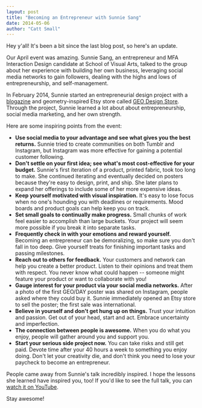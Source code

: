 ```yaml
---
layout: post
title: "Becoming an Entrepreneur with Sunnie Sang"
date: 2014-05-06
author: "Catt Small"
---
```


Hey y'all! It's been a bit since the last blog post, so here's an update.

Our April event was amazing. Sunnie Sang, an entrepreneur and MFA Interaction Design candidate at School of Visual Arts, talked to the group about her experience with building her own business, leveraging social media networks to gain followers, dealing with the highs and lows of entrepreneurship, and self-management.

In February 2014, Sunnie started an entrepreneurial design project with a [blogazine](http://geoperday.tumblr.com/) and geometry-inspired Etsy store called [GEO Design Store](https://www.etsy.com/shop/GEOPERDAY?ref=l2-shopheader-name). Through the project, Sunnie learned a lot about about entrepreneurship, social media marketing, and her own strength.

Here are some inspiring points from the event:

- **Use social media to your advantage and see what gives you the best returns.** Sunnie tried to create communities on both Tumblr and Instagram, but Instagram was more effective for gaining a potential customer following.
- **Don't settle on your first idea; see what's most cost-effective for your budget.** Sunnie's first iteration of a product, printed fabric, took too long to make. She continued iterating and eventually decided on posters because they're easy to design, print, and ship. She later plans to expand her offerings to include some of her more expensive ideas.
- **Keep yourself motivated with visual inspiration.** It's easy to lose focus when no one's hounding you with deadlines or requirements. Mood boards and product goals can help keep you on track.
- **Set small goals to continually make progress.** Small chunks of work feel easier to accomplish than large buckets. Your project will seem more possible if you break it into separate tasks.
- **Frequently check in with your emotions and reward yourself.** Becoming an entrepreneur can be demoralizing, so make sure you don't fall in too deep. Give yourself treats for finishing important tasks and passing milestones.
- **Reach out to others for feedback.** Your customers and network can help you create a better product. Listen to their opinions and treat them with respect. You never know what could happen -- someone might feature your product or want to collaborate with you!
- **Gauge interest for your product via your social media networks.**  After a photo of the first GEO/DAY poster was shared on Instagram, people asked where they could buy it. Sunnie immediately opened an Etsy store to sell the poster; the first sale was international.
- **Believe in yourself and don't get hung up on things.** Trust your intuition and passion. Get out of your head, start and act. Embrace uncertainty and imperfection.
- **The connection between people is awesome.**
When you do what you enjoy, people will gather around you and support you.
- **Start your serious side project now.** You can take risks and still get paid. Devote time after your 40 hours a week to something you enjoy doing. Don't let your creativity die, and don't think you need to lose your paycheck to become an entrepreneur.


People came away from Sunnie's talk incredibly inspired. I hope the lessons she learned have inspired you, too! If you'd like to see the full talk, you can [watch it on YouTube](http://youtu.be/6DlUwKF51qQ).

Stay awesome!